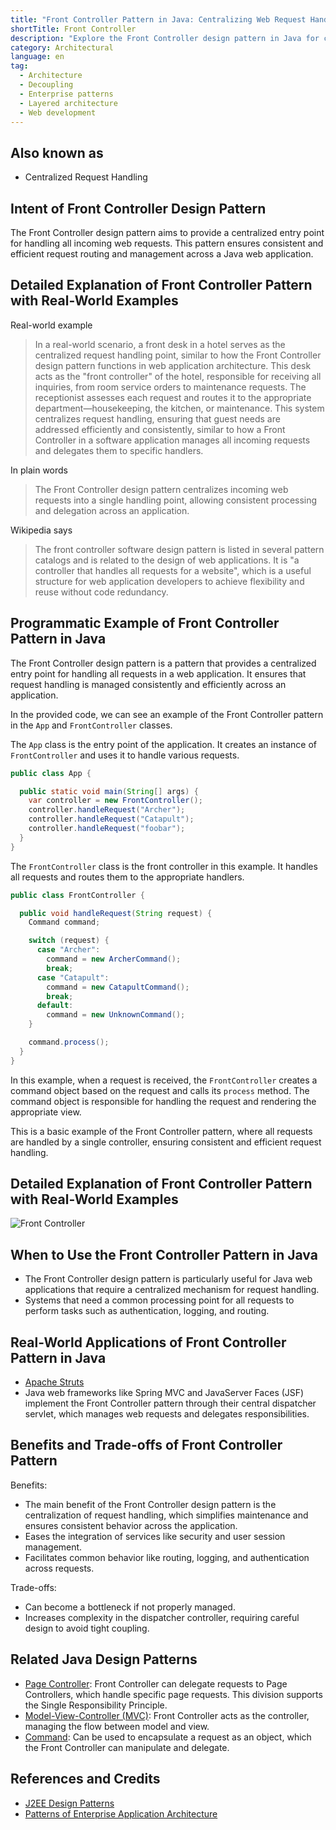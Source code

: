```yaml
---
title: "Front Controller Pattern in Java: Centralizing Web Request Handling"
shortTitle: Front Controller
description: "Explore the Front Controller design pattern in Java for centralized request handling. Learn how to improve web application efficiency and consistency with this architectural pattern."
category: Architectural
language: en
tag:
  - Architecture
  - Decoupling
  - Enterprise patterns
  - Layered architecture
  - Web development
---
```


## Also known as

* Centralized Request Handling

## Intent of Front Controller Design Pattern

The Front Controller design pattern aims to provide a centralized entry point for handling all incoming web requests. This pattern ensures consistent and efficient request routing and management across a Java web application.

## Detailed Explanation of Front Controller Pattern with Real-World Examples

Real-world example

> In a real-world scenario, a front desk in a hotel serves as the centralized request handling point, similar to how the Front Controller design pattern functions in web application architecture. This desk acts as the "front controller" of the hotel, responsible for receiving all inquiries, from room service orders to maintenance requests. The receptionist assesses each request and routes it to the appropriate department—housekeeping, the kitchen, or maintenance. This system centralizes request handling, ensuring that guest needs are addressed efficiently and consistently, similar to how a Front Controller in a software application manages all incoming requests and delegates them to specific handlers.

In plain words

> The Front Controller design pattern centralizes incoming web requests into a single handling point, allowing consistent processing and delegation across an application.

Wikipedia says

> The front controller software design pattern is listed in several pattern catalogs and is related to the design of web applications. It is "a controller that handles all requests for a website", which is a useful structure for web application developers to achieve flexibility and reuse without code redundancy.

## Programmatic Example of Front Controller Pattern in Java

The Front Controller design pattern is a pattern that provides a centralized entry point for handling all requests in a web application. It ensures that request handling is managed consistently and efficiently across an application.

In the provided code, we can see an example of the Front Controller pattern in the `App` and `FrontController` classes.

The `App` class is the entry point of the application. It creates an instance of `FrontController` and uses it to handle various requests.

```java
public class App {

  public static void main(String[] args) {
    var controller = new FrontController();
    controller.handleRequest("Archer");
    controller.handleRequest("Catapult");
    controller.handleRequest("foobar");
  }
}
```

The `FrontController` class is the front controller in this example. It handles all requests and routes them to the appropriate handlers.

```java
public class FrontController {

  public void handleRequest(String request) {
    Command command;

    switch (request) {
      case "Archer":
        command = new ArcherCommand();
        break;
      case "Catapult":
        command = new CatapultCommand();
        break;
      default:
        command = new UnknownCommand();
    }

    command.process();
  }
}
```

In this example, when a request is received, the `FrontController` creates a command object based on the request and calls its `process` method. The command object is responsible for handling the request and rendering the appropriate view.

This is a basic example of the Front Controller pattern, where all requests are handled by a single controller, ensuring consistent and efficient request handling.

## Detailed Explanation of Front Controller Pattern with Real-World Examples

![Front Controller](./etc/front-controller.png "Front Controller")

## When to Use the Front Controller Pattern in Java

* The Front Controller design pattern is particularly useful for Java web applications that require a centralized mechanism for request handling.
* Systems that need a common processing point for all requests to perform tasks such as authentication, logging, and routing.

## Real-World Applications of Front Controller Pattern in Java

* [Apache Struts](https://struts.apache.org/)
* Java web frameworks like Spring MVC and JavaServer Faces (JSF) implement the Front Controller pattern through their central dispatcher servlet, which manages web requests and delegates responsibilities.

## Benefits and Trade-offs of Front Controller Pattern

Benefits:

* The main benefit of the Front Controller design pattern is the centralization of request handling, which simplifies maintenance and ensures consistent behavior across the application.
* Eases the integration of services like security and user session management.
* Facilitates common behavior like routing, logging, and authentication across requests.

Trade-offs:

* Can become a bottleneck if not properly managed.
* Increases complexity in the dispatcher controller, requiring careful design to avoid tight coupling.

## Related Java Design Patterns

* [Page Controller](https://java-design-patterns.com/patterns/page-controller/): Front Controller can delegate requests to Page Controllers, which handle specific page requests. This division supports the Single Responsibility Principle.
* [Model-View-Controller (MVC)](https://java-design-patterns.com/patterns/model-view-controller/): Front Controller acts as the controller, managing the flow between model and view.
* [Command](https://java-design-patterns.com/patterns/command/): Can be used to encapsulate a request as an object, which the Front Controller can manipulate and delegate.

## References and Credits

* [J2EE Design Patterns](https://amzn.to/4dpzgmx)
* [Patterns of Enterprise Application Architecture](https://amzn.to/3WfKBPR)
